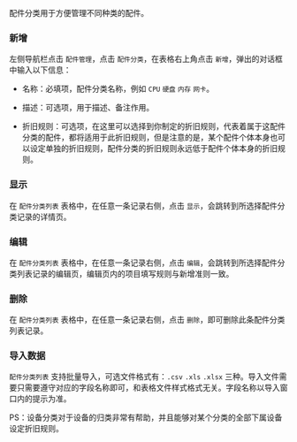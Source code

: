 配件分类用于方便管理不同种类的配件。

### 新增

左侧导航栏点击 `配件管理`，点击 `配件分类`，在表格右上角点击 `新增`，弹出的对话框中输入以下信息：

- 名称：必填项，配件分类名称，例如 `CPU` `硬盘` `内存` `网卡`。

- 描述：可选项，用于描述、备注作用。

- 折旧规则：可选项，在这里可以选择到你制定的折旧规则，代表着属于这配件分类的配件，都将适用于此折旧规则，但是注意的是，某个配件个体本身也可以设定单独的折旧规则，配件分类的折旧规则永远低于配件个体本身的折旧规则。

### 显示

在 `配件分类列表` 表格中，在任意一条记录右侧，点击 `显示`，会跳转到所选择配件分类记录的详情页。

### 编辑

在 `配件分类列表` 表格中，在任意一条记录右侧，点击 `编辑`，会跳转到所选择配件分类列表记录的编辑页，编辑页内的项目填写规则与新增准则一致。

### 删除

在 `配件分类列表` 表格中，在任意一条记录右侧，点击 `删除`，即可删除此条配件分类列表记录。

### 导入数据

`配件分类列表` 支持批量导入，可选文件格式有：`.csv` `.xls` `.xlsx` 三种。导入文件需要只需要遵守对应的字段名称即可，和表格文件样式格式无关。字段名称以导入窗口内的提示为准。

PS：设备分类对于设备的归类非常有帮助，并且能够对某个分类的全部下属设备设定折旧规则。
